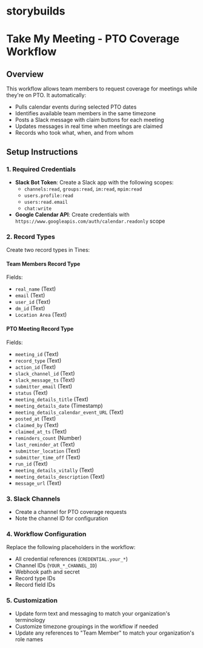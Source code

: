 # storybuilds
# Take My Meeting - PTO Coverage Workflow

## Overview
This workflow allows team members to request coverage for meetings while they're on PTO. It automatically:
- Pulls calendar events during selected PTO dates
- Identifies available team members in the same timezone
- Posts a Slack message with claim buttons for each meeting
- Updates messages in real time when meetings are claimed
- Records who took what, when, and from whom

## Setup Instructions

### 1. Required Credentials
- **Slack Bot Token**: Create a Slack app with the following scopes:
  - `channels:read`, `groups:read`, `im:read`, `mpim:read`
  - `users.profile:read`
  - `users:read.email`
  - `chat:write`
- **Google Calendar API**: Create credentials with `https://www.googleapis.com/auth/calendar.readonly` scope

### 2. Record Types
Create two record types in Tines:

#### Team Members Record Type
Fields:
- `real_name` (Text)
- `email` (Text)
- `user_id` (Text)
- `dm_id` (Text)
- `Location Area` (Text)

#### PTO Meeting Record Type
Fields:
- `meeting_id` (Text)
- `record_type` (Text)
- `action_id` (Text)
- `slack_channel_id` (Text)
- `slack_message_ts` (Text)
- `submitter_email` (Text)
- `status` (Text)
- `meeting_details_title` (Text)
- `meeting_details_date` (Timestamp)
- `meeting_details_calendar_event_URL` (Text)
- `posted_at` (Text)
- `claimed_by` (Text)
- `claimed_at_ts` (Text)
- `reminders_count` (Number)
- `last_reminder_at` (Text)
- `submitter_location` (Text)
- `submitter_time_off` (Text)
- `run_id` (Text)
- `meeting_details_vitally` (Text)
- `meeting_details_description` (Text)
- `message_url` (Text)

### 3. Slack Channels
- Create a channel for PTO coverage requests
- Note the channel ID for configuration

### 4. Workflow Configuration
Replace the following placeholders in the workflow:
- All credential references (`CREDENTIAL.your_*`)
- Channel IDs (`YOUR_*_CHANNEL_ID`)
- Webhook path and secret
- Record type IDs
- Record field IDs

### 5. Customization
- Update form text and messaging to match your organization's terminology
- Customize timezone groupings in the workflow if needed
- Update any references to "Team Member" to match your organization's role names
